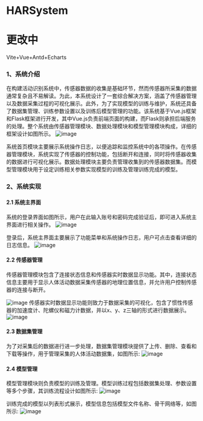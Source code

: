 # HARSystem
# 更改中
Vite+Vue+Antd+Echarts

### 1、系统介绍
在构建活动识别系统中，传感器数据的收集是基础环节，然而传感器所采集的数据通常复杂且不易解读。为此，本系统设计了一套综合解决方案，涵盖了传感器管理以及数据采集过程的可视化展示。此外，为了实现模型的训练与维护，系统还具备了数据集管理、训练参数设置以及训练后模型管理的功能。该系统基于Vue.js框架和Flask框架进行开发，其中Vue.js负责前端页面的构建，而Flask则承担后端服务的处理。整个系统由传感器管理模块、数据处理模块和模型管理模块构成，详细的框架设计如图所示。
![image](https://github.com/zmc-0207/HARSystem/assets/62058570/54a9a2f5-849a-48b9-9f99-17597dd17ec3)

系统首页模块主要展示系统操作日志，以便追踪和监控系统中的各项操作。在传感器管理模块，系统实现了传感器的控制功能，包括断开和连接，同时将传感器收集的数据进行可视化展示。数据处理模块主要负责管理收集到的传感器数据集。而模型管理模块用于设定训练相关参数实现模型的训练及管理训练完成的模型。

### 2、系统实现
#### 2.1 系统主界面
系统的登录界面如图所示，用户在此输入账号和密码完成验证后，即可进入系统主界面进行相关操作。
 ![image](https://github.com/zmc-0207/HARSystem/assets/62058570/370b5437-c677-4211-bb12-898efbe19952)

登录后，系统主界面主要展示了功能菜单和系统操作日志，用户可点击查看详细的日志信息。
![image](https://github.com/zmc-0207/HARSystem/assets/62058570/ba27506e-fe84-4dc5-91ff-056d9a1716bb)

 
#### 2.2 传感器管理
传感器管理模块包含了连接状态信息和传感器实时数据显示功能。其中，连接状态信息主要用于显示人体活动数据采集传感器的地理位置信息，并允许用户控制传感器的连接与断开。
 
![image](https://github.com/zmc-0207/HARSystem/assets/62058570/5d115d90-cb29-46da-a1ff-8879fb98ebc0)
传感器实时数据显示功能则致力于数据采集的可视化，包含了惯性传感器的加速度计、陀螺仪和磁力计数据，并以x、y、z三轴的形式进行数据展示。
![image](https://github.com/zmc-0207/HARSystem/assets/62058570/c7e21554-324b-45c4-80ec-5f29c145d2de)

 
#### 2.3 数据集管理
为了对采集后的数据进行进一步处理，数据集管理模块提供了上传、删除、查看和下载等操作，用于管理采集的人体活动数据集，如图所示:
 ![image](https://github.com/zmc-0207/HARSystem/assets/62058570/db6ae946-5c41-4530-8f15-5846c373688f)


#### 2.4 模型管理
模型管理模块则负责模型的训练及管理。模型训练过程包括数据集处理、参数设置等多个步骤，其训练流程设计如图所示:
![image](https://github.com/zmc-0207/HARSystem/assets/62058570/92478620-ab23-46b1-af48-8f3e700e8d7e)

训练完成的模型以列表形式展示，模型信息包括模型文件名称、骨干网络等，如图所示:
![image](https://github.com/zmc-0207/HARSystem/assets/62058570/4c2066b8-17e5-436d-b222-afcd95ab37ad)
